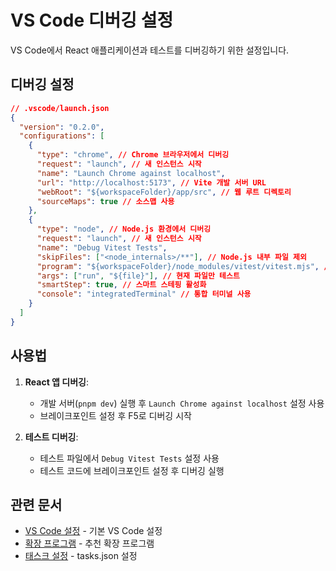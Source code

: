 # VS Code 디버깅 설정

VS Code에서 React 애플리케이션과 테스트를 디버깅하기 위한 설정입니다.

## 디버깅 설정

```json
// .vscode/launch.json
{
  "version": "0.2.0",
  "configurations": [
    {
      "type": "chrome", // Chrome 브라우저에서 디버깅
      "request": "launch", // 새 인스턴스 시작
      "name": "Launch Chrome against localhost",
      "url": "http://localhost:5173", // Vite 개발 서버 URL
      "webRoot": "${workspaceFolder}/app/src", // 웹 루트 디렉토리
      "sourceMaps": true // 소스맵 사용
    },
    {
      "type": "node", // Node.js 환경에서 디버깅
      "request": "launch", // 새 인스턴스 시작
      "name": "Debug Vitest Tests",
      "skipFiles": ["<node_internals>/**"], // Node.js 내부 파일 제외
      "program": "${workspaceFolder}/node_modules/vitest/vitest.mjs", // Vitest 실행 파일
      "args": ["run", "${file}"], // 현재 파일만 테스트
      "smartStep": true, // 스마트 스테핑 활성화
      "console": "integratedTerminal" // 통합 터미널 사용
    }
  ]
}
```

## 사용법

1. **React 앱 디버깅**:

   - 개발 서버(`pnpm dev`) 실행 후 `Launch Chrome against localhost` 설정 사용
   - 브레이크포인트 설정 후 F5로 디버깅 시작

2. **테스트 디버깅**:
   - 테스트 파일에서 `Debug Vitest Tests` 설정 사용
   - 테스트 코드에 브레이크포인트 설정 후 디버깅 실행

## 관련 문서

- [VS Code 설정](./vscode-settings.md) - 기본 VS Code 설정
- [확장 프로그램](./vscode-extensions.md) - 추천 확장 프로그램
- [태스크 설정](./vscode-tasks.md) - tasks.json 설정
